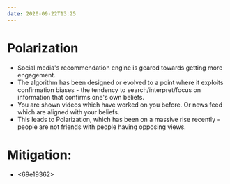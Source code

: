 ```yaml
---
date: 2020-09-22T13:25
---
```


# Polarization


- Social media's recommendation engine is geared towards getting more engagement. 
- The algorithm has been designed or evolved to a point where it exploits confirmation biases - the tendency to search/interpret/focus on information that confirms one's own beliefs.
- You are shown videos which have worked on you before. Or news feed which are aligned with your beliefs.
- This leads to Polarization, which has been on a massive rise recently - people are not friends with people having opposing views.

# Mitigation:
- <69e19362>
